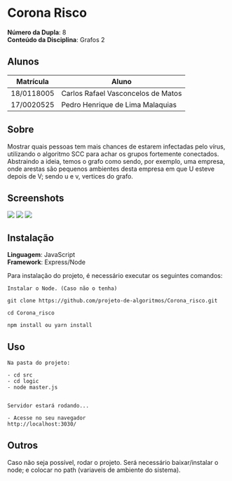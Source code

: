 # Corona Risco

**Número da Dupla**: 8 <br>
**Conteúdo da Disciplina**: Grafos 2<br>

## Alunos
|Matrícula | Aluno |
| -- | -- |
| 18/0118005	  |  Carlos Rafael Vasconcelos de Matos |
| 17/0020525  |  Pedro Henrique de Lima Malaquias |

## Sobre 
Mostrar quais pessoas tem mais chances de estarem infectadas pelo vírus, utilizando o algoritmo SCC para achar os grupos fortemente conectados. Abstraindo a ideia, temos o grafo como sendo, por exemplo, uma empresa, onde arestas são pequenos ambientes desta empresa em que U esteve depois de V; sendo u e v, vertices do grafo.

## Screenshots
![](Screenshots/header.png)
![](Screenshots/people.png)
![](Screenshots/maioresChances.png)

## Instalação 

**Linguagem**: JavaScript<br>
**Framework**: Express/Node <br>

Para instalação do projeto, é necessário executar os seguintes comandos:
```
Instalar o Node. (Caso não o tenha)

git clone https://github.com/projeto-de-algoritmos/Corona_risco.git

cd Corona_risco

npm install ou yarn install 
```

## Uso 

```
Na pasta do projeto:

- cd src
- cd logic
- node master.js


Servidor estará rodando...

- Acesse no seu navegador 
http://localhost:3030/

```


## Outros 

Caso não seja possível, rodar o projeto. Será necessário baixar/instalar o node; e colocar no path (variaveis de ambiente do sistema).



